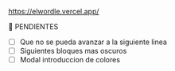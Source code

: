 https://elwordle.vercel.app/

📂 PENDIENTES
- [ ] Que no se pueda avanzar a la siguiente linea
- [ ] Siguientes bloques mas oscuros
- [ ] Modal introduccion de colores
